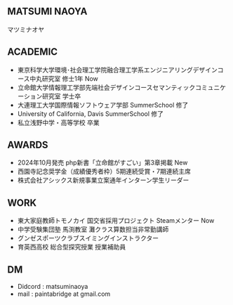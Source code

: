 <!--## Hi there 👋-->
## MATSUMI NAOYA
マツミナオヤ

## ACADEMIC
- 東京科学大学環境･社会理工学院融合理工学系エンジニアリングデザインコース中丸研究室 修士1年 Now
- 立命館大学情報理工学部先端社会デザインコースセマンティックコミュニケーション研究室 学士卒
- 大連理工大学国際情報ソフトウェア学部 SummerSchool 修了
- University of California, Davis SummerSchool 修了
- 私立浅野中学・高等学校 卒業
## AWARDS
- 2024年10月発売 php新書「立命館がすごい」第3章掲載 New
- 西園寺記念奨学金（成績優秀者枠）5期連続受賞・7期連続主席
- 株式会社アシックス新規事業立案通年インターン学生リーダー
## WORK
- 東大家庭教師トモノカイ 国交省採用プロジェクト Steamメンター Now
- 中学受験集団塾 馬渕教室 灘クラス算数担当非常勤講師
- グンゼスポーツクラブスイミングインストラクター
- 育英西高校 総合型探究授業 授業補助員
## DM
- Didcord : matsuminaoya
- mail    : paintabridge at gmail.com


<!--
**matsuminaoya/matsuminaoya** is a ✨ _special_ ✨ repository because its `README.md` (this file) appears on your GitHub profile.

Here are some ideas to get you started:

- 🔭 I’m currently working on ...
- 🌱 I’m currently learning ...
- 👯 I’m looking to collaborate on ...
- 🤔 I’m looking for help with ...
- 💬 Ask me about ...
- 📫 How to reach me: ...
- 😄 Pronouns: ...
- ⚡ Fun fact: ...
-->
